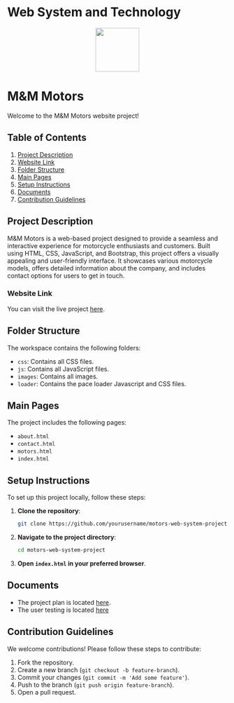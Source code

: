 # Web System and Technology

<div id="header" align="center">
  <img src="https://media.giphy.com/media/M9gbBd9nbDrOTu1Mqx/giphy.gif" width="100"/>
</div>

# M&M Motors

Welcome to the M&M Motors website project!

## Table of Contents

1. [Project Description](#project-description)
2. [Website Link](#website-link)
3. [Folder Structure](#folder-structure)
4. [Main Pages](#main-pages)
5. [Setup Instructions](#setup-instructions)
6. [Documents](#documents)
7. [Contribution Guidelines](#contribution-guidelines)

## Project Description

M&M Motors is a web-based project designed to provide a seamless and interactive experience for motorcycle enthusiasts and customers. Built using HTML, CSS, JavaScript, and Bootstrap, this project offers a visually appealing and user-friendly interface. It showcases various motorcycle models, offers detailed information about the company, and includes contact options for users to get in touch.

### Website Link

You can visit the live project [here](https://rh4ndon.github.io/motors-web-system-project/).

## Folder Structure

The workspace contains the following folders:

- `css`: Contains all CSS files.
- `js`: Contains all JavaScript files.
- `images`: Contains all images.
- `loader`: Contains the pace loader Javascript and CSS files.

## Main Pages

The project includes the following pages:

- `about.html`
- `contact.html`
- `motors.html`
- `index.html`

## Setup Instructions

To set up this project locally, follow these steps:

1. **Clone the repository**:
   ```bash
   git clone https://github.com/yourusername/motors-web-system-project.git
   ```
2. **Navigate to the project directory**:
   ```bash
   cd motors-web-system-project
   ```
3. **Open `index.html` in your preferred browser**.

## Documents

- The project plan is located [here](https://docs.google.com/spreadsheets/d/15EaK0cQr20WOfhmeqgcDBi--JsyXMPwhVnfQiFPpets/edit?usp=sharing).
- The user testing is located [here](https://docs.google.com/spreadsheets/d/11mFx5YxEG0LmsT-mGhcOD7aOswg8KBo45kd8yYz1mD0/edit?usp=sharing)

## Contribution Guidelines

We welcome contributions! Please follow these steps to contribute:

1. Fork the repository.
2. Create a new branch (`git checkout -b feature-branch`).
3. Commit your changes (`git commit -m 'Add some feature'`).
4. Push to the branch (`git push origin feature-branch`).
5. Open a pull request.
